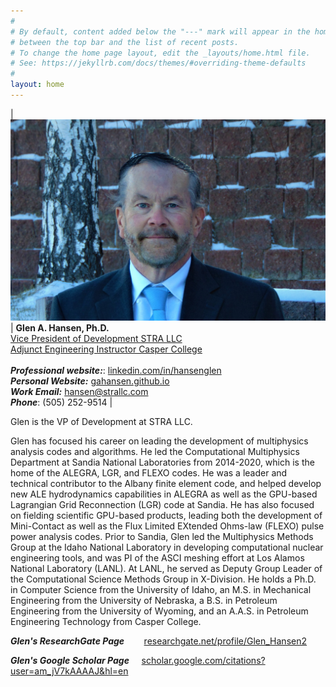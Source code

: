 ```yaml
---
#
# By default, content added below the "---" mark will appear in the home page
# between the top bar and the list of recent posts.
# To change the home page layout, edit the _layouts/home.html file.
# See: https://jekyllrb.com/docs/themes/#overriding-theme-defaults
#
layout: home
---
```


| ![Glen A. Hansen, Ph.D.](images/g1cbm.png) | **Glen A. Hansen, Ph.D.**<br>[Vice President of Development STRA LLC](https://www.strallc.com)<br>[Adjunct Engineering Instructor Casper College](https://www.caspercollege.edu/programs/engineering)<br><br>***Professional website:***: [linkedin.com/in/hansenglen](https://www.linkedin.com/in/hansenglen)<br>***Personal Website:*** [gahansen.github.io](https://gahansen.github.io)<br>***Work Email:*** [hansen@strallc.com](mailto:hansen@strallc.com)<br>***Phone***: (505) 252-9514 |

[comment]: <> (NOTE: the above single line for the figure and the side text is necessary for the formatting to work.  Any newline breaks this.)

Glen is the VP of Development at STRA LLC.

Glen has focused his career on leading the development of multiphysics analysis
codes and algorithms. He led the Computational Multiphysics Department at
Sandia National Laboratories from 2014-2020, which is the home of the ALEGRA,
LGR, and FLEXO codes. He was a leader and technical contributor to the Albany
finite element code, and helped develop new ALE hydrodynamics capabilities in
ALEGRA as well as the GPU-based Lagrangian Grid Reconnection (LGR) code at
Sandia. He has also focused on fielding scientific GPU-based products, leading
both the development of Mini-Contact as well as the Flux Limited EXtended
Ohms-law (FLEXO) pulse power analysis codes. Prior to Sandia, Glen led the
Multiphysics Methods Group at the Idaho National Laboratory in developing
computational nuclear engineering tools, and was PI of the ASCI meshing effort
at Los Alamos National Laboratory (LANL). At LANL, he served as Deputy Group
Leader of the Computational Science Methods Group in X-Division. He holds a
Ph.D. in Computer Science from the University of Idaho, an M.S. in Mechanical
Engineering from the University of Nebraska, a B.S. in Petroleum Engineering
from the University of Wyoming, and an A.A.S. in Petroleum Engineering
Technology from Casper College.

***Glen's ResearchGate Page*** &nbsp;&nbsp;&nbsp;&nbsp;&nbsp;&nbsp;&nbsp;[researchgate.net/profile/Glen_Hansen2](https://www.researchgate.net/profile/Glen_Hansen2)

***Glen's Google Scholar Page***  &nbsp;&nbsp;&nbsp; [scholar.google.com/citations?user=am_jV7kAAAAJ&hl=en](https://scholar.google.com/citations?user=am_jV7kAAAAJ&hl=en)
